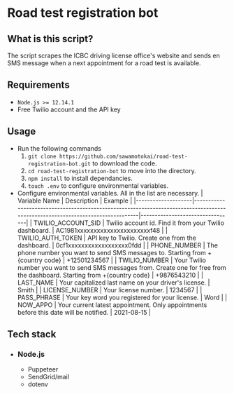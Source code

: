 # Road test registration bot

## What is this script?

The script scrapes the ICBC driving license office's website and sends en SMS message when a next appointment for a road test is available.

## Requirements

- `Node.js >= 12.14.1`
- Free Twilio account and the API key

## Usage

- Run the following commands
  1. `git clone https://github.com/sawamotokai/road-test-registration-bot.git` to download the code.
  2. `cd road-test-registration-bot` to move into the directory.
  3. `npm install` to install dependancies.
  4. `touch .env` to configure environmental variables.
- Configure environmental variables. All in the list are necessary.
  | Variable Name | Description | Example |
  |--------------------|--------------------------------------------------------------------------------------------------------------------------------|---------------------------------|
  | TWILIO_ACCOUNT_SID | Twilio account id. Find it from your Twilio dashboard. | AC1981xxxxxxxxxxxxxxxxxxxxxxf48 |
  | TWILIO_AUTH_TOKEN | API key to Twilio. Create one from the dashboard. | 0cf1xxxxxxxxxxxxxxxxxx0fdd |
  | PHONE_NUMBER | The phone number you want to send SMS messages to. Starting from +{country code} | +12501234567 |
  | TWILIO_NUMBER | Your Twilio number you want to send SMS messages from. Create one for free from the dashboard. Starting from +{country code} | +9876543210 |
  | LAST_NAME | Your capitalized last name on your driver's license. | Smith |
  | LICENSE_NUMBER | Your license number. | 1234567 |
  | PASS_PHRASE | Your key word you registered for your license. | Word |
  | NOW_APPO | Your current latest appointment. Only appointments before this date will be notified. | 2021-08-15 |

## Tech stack

- ### Node.js
  - Puppeteer
  - SendGrid/mail
  - dotenv

